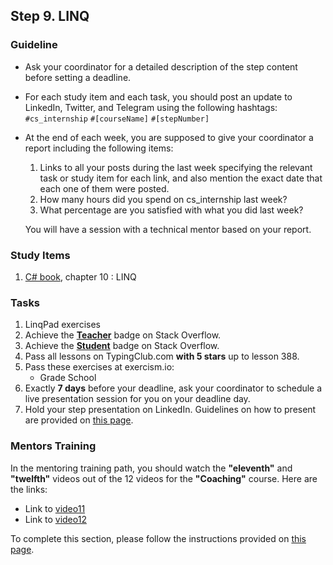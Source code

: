 ## Step 9. LINQ

### Guideline

- Ask your coordinator for a detailed description of the step content before setting a deadline.

- For each study item and each task, you should post an update to LinkedIn, Twitter, and Telegram using the following hashtags:
`#cs_internship`
`#[courseName]`
`#[stepNumber]`

- At the end of each week, you are supposed to give your coordinator a report including the following items:
  1. Links to all your posts during the last week specifying the relevant task or study item for each link, and also mention the exact date that each one of them were posted.
  2. How many hours did you spend on cs_internship last week?
  3. What percentage are you satisfied with what you did last week?

  You will have a session with a technical mentor based on your report.
  
### Study Items

1. [C# book](https://www.oreilly.com/library/view/programming-c-12/9781098158354/), chapter 10 : LINQ

### Tasks

 1. LinqPad exercises
 2. Achieve the **[Teacher](https://stackoverflow.com/help/badges/1/teacher)** badge on Stack Overflow.
 3. Achieve the **[Student](https://stackoverflow.com/help/badges/2/student)** badge on Stack Overflow.
 4. Pass all lessons on TypingClub.com **with 5 stars** up to lesson 388.
 5. Pass these exercises at exercism.io:
    - Grade School
 6. Exactly **7 days** before your deadline, ask your coordinator to schedule a live presentation session for you on your deadline day.
 7. Hold your step presentation on LinkedIn. Guidelines on how to present are provided on [this page](https://github.com/cs-internship/cs-internship-spec/blob/master/courses/presentation-guidelines.md).

### Mentors Training

In the mentoring training path, you should watch the **"eleventh"** and **"twelfth"** videos out of the 12 videos for the **"Coaching"** course. Here are the links:

- Link to [video11](https://drive.google.com/drive/folders/1MnqRETVZgXRqUUYlCsiEs1SNUVSTkgyV)
- Link to [video12](https://drive.google.com/drive/folders/1rF1CBqvjDmeV4_AW1HH1BCxsPZdbFz9L)

To complete this section, please follow the instructions provided on [this page](https://github.com/cs-internship/cs-internship-spec/blob/master/courses/mentoring-workshops-instruction.md).

